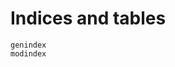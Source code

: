 # Indices and tables

```{toctree}
genindex
modindex
```

<!-- # Indices and tables -->

<!-- - {ref}`genindex` -->
<!-- - {ref}`modindex` -->

